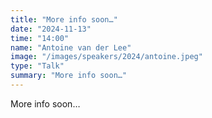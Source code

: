 ```yaml
---
title: "More info soon…"
date: "2024-11-13"
time: "14:00"
name: "Antoine van der Lee"
image: "/images/speakers/2024/antoine.jpeg"
type: "Talk"
summary: "More info soon…"
---
```


More info soon…
